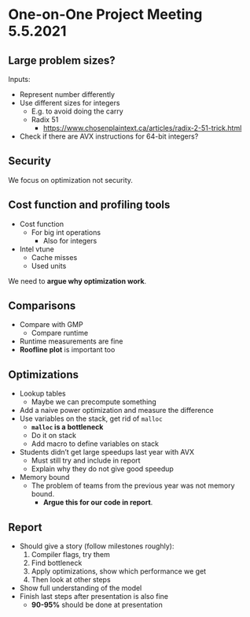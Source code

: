 # One-on-One Project Meeting 5.5.2021
## Large problem sizes?

Inputs:
- Represent number differently
- Use different sizes for integers
    - E.g. to avoid doing the carry
    - Radix 51
        - https://www.chosenplaintext.ca/articles/radix-2-51-trick.html
- Check if there are AVX instructions for 64-bit integers?

## Security
We focus on optimization not security.

## Cost function and profiling tools
- Cost function
    - For big int operations
        - Also for integers
- Intel vtune
    - Cache misses
    - Used units

We need to **argue why optimization work**.

## Comparisons

- Compare with GMP
    - Compare runtime
- Runtime measurements are fine
- **Roofline plot** is important too

## Optimizations

- Lookup tables
    - Maybe we can precompute something
- Add a naive power optimization and measure the difference
- Use variables on the stack, get rid of `malloc`
    - **`malloc` is a bottleneck**
    - Do it on stack
    - Add macro to define variables on stack
- Students didn’t get large speedups last year with AVX
    - Must still try and include in report
    - Explain why they do not give good speedup
- Memory bound
    - The problem of teams from the previous year was not memory bound.
        - **Argue this for our code in report**.

## Report

- Should give a story (follow milestones roughly):
    1. Compiler flags, try them
    2. Find bottleneck
    3. Apply optimizations, show which performance we get
    4. Then look at other steps
- Show full understanding of the model
- Finish last steps after presentation is also fine
    - **90-95%** should be done at presentation
